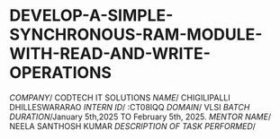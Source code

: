 # DEVELOP-A-SIMPLE-SYNCHRONOUS-RAM-MODULE-WITH-READ-AND-WRITE-OPERATIONS
*COMPANY*/ CODTECH IT SOLUTIONS
*NAME*/ CHIGILIPALLI DHILLESWARARAO
*INTERN ID*/ :CT08IQQ
*DOMAIN*/ VLSI 
*BATCH DURATION*/January 5th,2025 TO  February 5th, 2025. 
*MENTOR NAME*/ NEELA SANTHOSH KUMAR
*DESCRIPTION OF TASK PERFORMED*/ 
